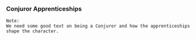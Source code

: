 
### Conjuror Apprenticeships

```note
Note:
We need some good text on being a Conjuror and how the apprenticeships shape the character.

```